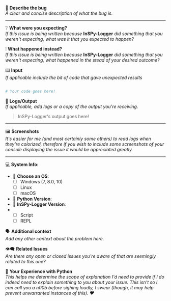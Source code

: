 💬 **Describe the bug**<br>
*A clear and concise description of what the bug is.*

----

❔ **What were you expecting?**<br>
*If this issue is being written because* **InSPy-Logger** *did something that you weren't expecting, what was it that you expected to happen?*

❕ **What happened instead?** <br>
*If this issue is being written because* **InSPy-Logger** *did something that you weren't expecting, what happened in the stead of your desired  outcome?*


⌨️ **Input**<br>
*If applicable include the bit of code that gave unexpected results*

```python

# Your code goes here!

```

📜 **Logs/Output**<br>
*If applicable, add logs or a copy of the output you're receiving.*

> InSPy-Logger's output goes here!

----

🖼️ **Screenshots**<br>
*It's easier for me (and most certainly some others) to read logs when they're colorized, therefore if you wish to include some screenshots of your console displaying the issue it would be appreciated greatly.*

----

💻 **System Info:**
 - 💾 **Choose an OS**:
     - [ ] Windows (7, 8.0, 10)  
     - [ ] Linux
     - [ ] macOS
 - 🐍 **Python Version**:
 - 🌈 **InSPy-Logger Version**:
 - - [ ] Script
   - [ ] REPL

🗣️ **Additional context**<br>
*Add any other context about the problem here.*

👁️‍🗨️ **Related Issues**<br>
*Are there any open or closed issues you're aware of that are seemingly related to this one?*

🤬 **Your Experience with Python**<br>
*This helps me determine the scope of explanation I'd need to provide if I do indeed need to explain something to you about your issue. This isn't so I can call you a n00b before sighing loudly, I swear (though, it may help prevent unwarranted instances of this). :heart:*
